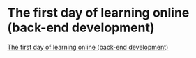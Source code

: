 # The first day of learning online (back-end development)
[The first day of learning online (back-end development)](https://aiwithcloud.com/2022/09/19/the_first_day_of_learning_online_back_end_development/)